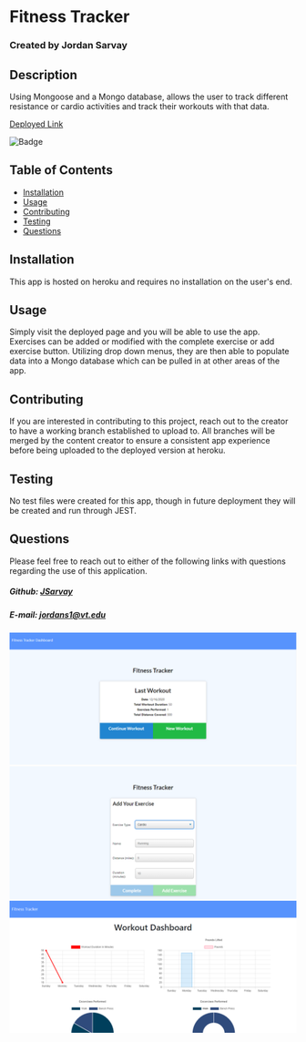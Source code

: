 # Fitness Tracker
### Created by Jordan Sarvay

## Description
Using Mongoose and a Mongo database, allows the user to track different resistance or cardio activities and track their workouts with that data.

[Deployed Link](https://salty-stream-15510.herokuapp.com/)

![Badge](https://img.shields.io/static/v1?label=License&message=MIT&color=<brightgreen>)

## Table of Contents
* [Installation](#installation)
* [Usage](#usage)
* [Contributing](#contributing)
* [Testing](#testing)
* [Questions](#questions)
    
## Installation
<a name="installation"></a>
This app is hosted on heroku and requires no installation on the user's end.
    
## Usage
<a name="usage"></a>
Simply visit the deployed page and you will be able to use the app. Exercises can be added or modified with the complete exercise or add exercise button. Utilizing drop down menus, they are then able to populate data into a Mongo database which can be pulled in at other areas of the app.
    
## Contributing
<a name="contributing"></a>
If you are interested in contributing to this project, reach out to the creator to have a working branch established to upload to. All branches will be merged by the content creator to ensure a consistent app experience before being uploaded to the deployed version at heroku.

## Testing
<a name="testing"></a>
No test files were created for this app, though in future deployment they will be created and run through JEST.
    
## Questions
<a name="questions"></a>
Please feel free to reach out to either of the following links with questions regarding the use of this application.

##### Github: [JSarvay](http://github.com/JSarvay/)
##### E-mail: jordans1@vt.edu

![landing](./public/assets/landing.png)
![workout](./public/assets/workout.png)
![chart](./public/assets/chart.png)